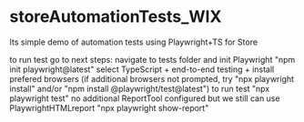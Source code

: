 # storeAutomationTests_WIX
Its simple demo of automation tests using Playwright+TS for Store

to run test go to next steps:
navigate to tests folder and init Playwright "npm init playwright@latest"
select TypeScript + end-to-end testing + install prefered browsers (if additional browsers not prompted, try "npx playwright install" and/or "npm install @playwright/test@latest")
to run test "npx playwright test"
no additional ReportTool configured but we still can use PlaywrightHTMLreport "npx playwright show-report"
